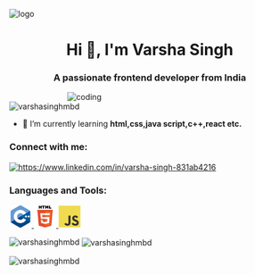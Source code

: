 ![logo](https://zabeelinstitute.ae/wp-content/uploads/2021/07/3-600x174.jpg)
<h1 align="center">Hi 👋, I'm Varsha Singh</h1>
<h3 align="center">A passionate frontend developer from India</h3>
<img align="right" alt="coding" width="400" src="https://i.ytimg.com/vi/qyff1OBDKpI/maxresdefault.jpg"

<p align="left"> <img src="https://komarev.com/ghpvc/?username=varshasinghmbd&label=Profile%20views&color=0e75b6&style=flat" alt="varshasinghmbd" /> </p>

- 🌱 I’m currently learning **html,css,java script,c++,react etc.**

<h3 align="left">Connect with me:</h3>
<p align="left">
<a href="https://linkedin.com/in/https://www.linkedin.com/in/varsha-singh-831ab4216" target="blank"><img align="center" src="https://raw.githubusercontent.com/rahuldkjain/github-profile-readme-generator/master/src/images/icons/Social/linked-in-alt.svg" alt="https://www.linkedin.com/in/varsha-singh-831ab4216" height="30" width="40" /></a>
</p>

<h3 align="left">Languages and Tools:</h3>
<p align="left"> <a href="https://www.w3schools.com/cpp/" target="_blank" rel="noreferrer"> <img src="https://raw.githubusercontent.com/devicons/devicon/master/icons/cplusplus/cplusplus-original.svg" alt="cplusplus" width="40" height="40"/> </a> <a href="https://www.w3.org/html/" target="_blank" rel="noreferrer"> <img src="https://raw.githubusercontent.com/devicons/devicon/master/icons/html5/html5-original-wordmark.svg" alt="html5" width="40" height="40"/> </a> <a href="https://developer.mozilla.org/en-US/docs/Web/JavaScript" target="_blank" rel="noreferrer"> <img src="https://raw.githubusercontent.com/devicons/devicon/master/icons/javascript/javascript-original.svg" alt="javascript" width="40" height="40"/> </a> </p>

<p><img align="left" src="https://github-readme-stats.vercel.app/api/top-langs?username=varshasinghmbd&show_icons=true&locale=en&layout=compact" alt="varshasinghmbd" /></p>

<p>&nbsp;<img align="center" src="https://github-readme-stats.vercel.app/api?username=varshasinghmbd&show_icons=true&locale=en" alt="varshasinghmbd" /></p>

<p><img align="center" src="https://github-readme-streak-stats.herokuapp.com/?user=varshasinghmbd&" alt="varshasinghmbd" /></p>

